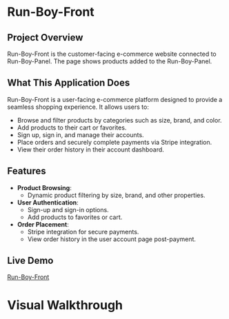 # Run-Boy-Front

## Project Overview
Run-Boy-Front is the customer-facing e-commerce website connected to Run-Boy-Panel. The page shows products added to the Run-Boy-Panel. 

## What This Application Does
Run-Boy-Front is a user-facing e-commerce platform designed to provide a seamless shopping experience. It allows users to:
- Browse and filter products by categories such as size, brand, and color.
- Add products to their cart or favorites.
- Sign up, sign in, and manage their accounts.
- Place orders and securely complete payments via Stripe integration.
- View their order history in their account dashboard.
  
## Features
- **Product Browsing**:
  - Dynamic product filtering by size, brand, and other properties.
- **User Authentication**:
  - Sign-up and sign-in options.
  - Add products to favorites or cart.
- **Order Placement**:
  - Stripe integration for secure payments.
  - View order history in the user account page post-payment.

## Live Demo
[Run-Boy-Front](https://run-boy-front.vercel.app/)

# Visual Walkthrough

